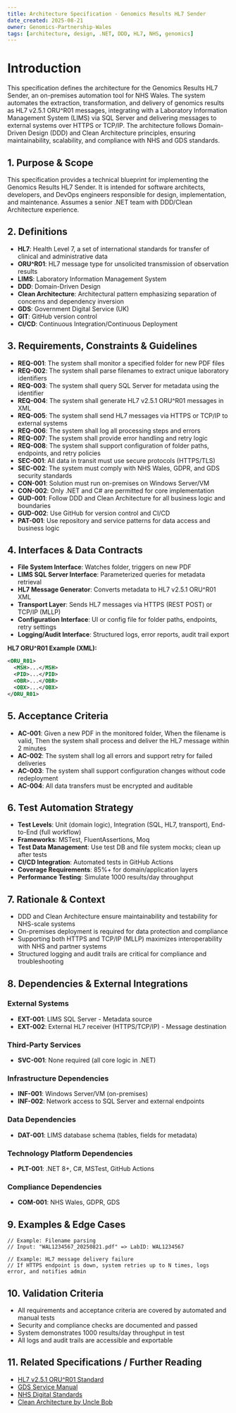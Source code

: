 ```yaml
---
title: Architecture Specification - Genomics Results HL7 Sender
date_created: 2025-08-21
owner: Genomics-Partnership-Wales
tags: [architecture, design, .NET, DDD, HL7, NHS, genomics]
---
```


# Introduction

This specification defines the architecture for the Genomics Results HL7 Sender, an on-premises automation tool for NHS Wales. The system automates the extraction, transformation, and delivery of genomics results as HL7 v2.5.1 ORU^R01 messages, integrating with a Laboratory Information Management System (LIMS) via SQL Server and delivering messages to external systems over HTTPS or TCP/IP. The architecture follows Domain-Driven Design (DDD) and Clean Architecture principles, ensuring maintainability, scalability, and compliance with NHS and GDS standards.

## 1. Purpose & Scope

This specification provides a technical blueprint for implementing the Genomics Results HL7 Sender. It is intended for software architects, developers, and DevOps engineers responsible for design, implementation, and maintenance. Assumes a senior .NET team with DDD/Clean Architecture experience.

## 2. Definitions

- **HL7**: Health Level 7, a set of international standards for transfer of clinical and administrative data
- **ORU^R01**: HL7 message type for unsolicited transmission of observation results
- **LIMS**: Laboratory Information Management System
- **DDD**: Domain-Driven Design
- **Clean Architecture**: Architectural pattern emphasizing separation of concerns and dependency inversion
- **GDS**: Government Digital Service (UK)
- **GIT**: GitHub version control
- **CI/CD**: Continuous Integration/Continuous Deployment

## 3. Requirements, Constraints & Guidelines

- **REQ-001**: The system shall monitor a specified folder for new PDF files
- **REQ-002**: The system shall parse filenames to extract unique laboratory identifiers
- **REQ-003**: The system shall query SQL Server for metadata using the identifier
- **REQ-004**: The system shall generate HL7 v2.5.1 ORU^R01 messages in XML
- **REQ-005**: The system shall send HL7 messages via HTTPS or TCP/IP to external systems
- **REQ-006**: The system shall log all processing steps and errors
- **REQ-007**: The system shall provide error handling and retry logic
- **REQ-008**: The system shall support configuration of folder paths, endpoints, and retry policies
- **SEC-001**: All data in transit must use secure protocols (HTTPS/TLS)
- **SEC-002**: The system must comply with NHS Wales, GDPR, and GDS security standards
- **CON-001**: Solution must run on-premises on Windows Server/VM
- **CON-002**: Only .NET and C# are permitted for core implementation
- **GUD-001**: Follow DDD and Clean Architecture for all business logic and boundaries
- **GUD-002**: Use GitHub for version control and CI/CD
- **PAT-001**: Use repository and service patterns for data access and business logic

## 4. Interfaces & Data Contracts

- **File System Interface**: Watches folder, triggers on new PDF
- **LIMS SQL Server Interface**: Parameterized queries for metadata retrieval
- **HL7 Message Generator**: Converts metadata to HL7 v2.5.1 ORU^R01 XML
- **Transport Layer**: Sends HL7 messages via HTTPS (REST POST) or TCP/IP (MLLP)
- **Configuration Interface**: UI or config file for folder paths, endpoints, retry settings
- **Logging/Audit Interface**: Structured logs, error reports, audit trail export

**HL7 ORU^R01 Example (XML):**
```xml
<ORU_R01>
  <MSH>...</MSH>
  <PID>...</PID>
  <OBR>...</OBR>
  <OBX>...</OBX>
</ORU_R01>
```

## 5. Acceptance Criteria

- **AC-001**: Given a new PDF in the monitored folder, When the filename is valid, Then the system shall process and deliver the HL7 message within 2 minutes
- **AC-002**: The system shall log all errors and support retry for failed deliveries
- **AC-003**: The system shall support configuration changes without code redeployment
- **AC-004**: All data transfers must be encrypted and auditable

## 6. Test Automation Strategy

- **Test Levels**: Unit (domain logic), Integration (SQL, HL7, transport), End-to-End (full workflow)
- **Frameworks**: MSTest, FluentAssertions, Moq
- **Test Data Management**: Use test DB and file system mocks; clean up after tests
- **CI/CD Integration**: Automated tests in GitHub Actions
- **Coverage Requirements**: 85%+ for domain/application layers
- **Performance Testing**: Simulate 1000 results/day throughput

## 7. Rationale & Context

- DDD and Clean Architecture ensure maintainability and testability for NHS-scale systems
- On-premises deployment is required for data protection and compliance
- Supporting both HTTPS and TCP/IP (MLLP) maximizes interoperability with NHS and partner systems
- Structured logging and audit trails are critical for compliance and troubleshooting

## 8. Dependencies & External Integrations

### External Systems
- **EXT-001**: LIMS SQL Server - Metadata source
- **EXT-002**: External HL7 receiver (HTTPS/TCP/IP) - Message destination

### Third-Party Services
- **SVC-001**: None required (all core logic in .NET)

### Infrastructure Dependencies
- **INF-001**: Windows Server/VM (on-premises)
- **INF-002**: Network access to SQL Server and external endpoints

### Data Dependencies
- **DAT-001**: LIMS database schema (tables, fields for metadata)

### Technology Platform Dependencies
- **PLT-001**: .NET 8+, C#, MSTest, GitHub Actions

### Compliance Dependencies
- **COM-001**: NHS Wales, GDPR, GDS

## 9. Examples & Edge Cases

```code
// Example: Filename parsing
// Input: "WAL1234567_20250821.pdf" => LabID: WAL1234567

// Example: HL7 message delivery failure
// If HTTPS endpoint is down, system retries up to N times, logs error, and notifies admin
```

## 10. Validation Criteria

- All requirements and acceptance criteria are covered by automated and manual tests
- Security and compliance checks are documented and passed
- System demonstrates 1000 results/day throughput in test
- All logs and audit trails are accessible and exportable

## 11. Related Specifications / Further Reading

- [HL7 v2.5.1 ORU^R01 Standard](https://www.hl7.org/implement/standards/product_brief.cfm?product_id=185)
- [GDS Service Manual](https://www.gov.uk/service-manual)
- [NHS Digital Standards](https://digital.nhs.uk/developer/guides-and-documentation/standards)
- [Clean Architecture by Uncle Bob](https://8thlight.com/blog/uncle-bob/2012/08/13/the-clean-architecture.html)
